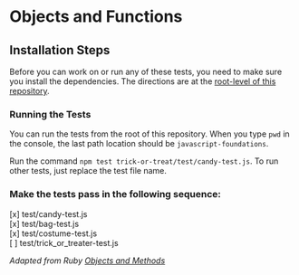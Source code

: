 # Objects and Functions

## Installation Steps

Before you can work on or run any of these tests, you need to make sure you install the dependencies. The directions are at the [root-level of this repository](https://github.com/turingschool-examples/javascript-foundations).

### Running the Tests

You can run the tests from the root of this repository. When you type `pwd` in the console, the last path location should be `javascript-foundations`.

Run the command `npm test trick-or-treat/test/candy-test.js`. To run other tests, just replace the test file name.

### Make the tests pass in the following sequence:

[x] test/candy-test.js  
[x] test/bag-test.js  
[x] test/costume-test.js  
[ ] test/trick_or_treater-test.js  

_Adapted from Ruby [Objects and Methods](https://github.com/turingschool/ruby-exercises/tree/master/objects-and-methods)_
